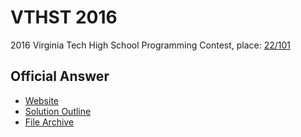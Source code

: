 # VTHST 2016
2016 Virginia Tech High School Programming Contest, place: [22/101](https://icpc.cs.vt.edu/hs/2016/vths2016scoreboard.html)

## Official Answer
- [Website](https://icpc.cs.vt.edu/#/hscontest2016)
- [Solution Outline](https://icpc.cs.vt.edu/hs/2016/outlines-vths-2016.pdf)
- [File Archive](https://icpc.cs.vt.edu/hs/2016/vths-contest-2016.zip)
